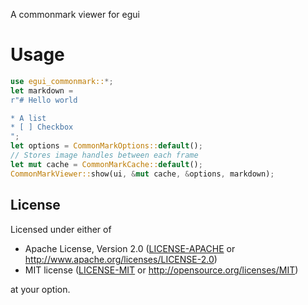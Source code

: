 A commonmark viewer for egui

# Usage
```rust
use egui_commonmark::*;
let markdown =
r"# Hello world

* A list
* [ ] Checkbox
";
let options = CommonMarkOptions::default();
// Stores image handles between each frame
let mut cache = CommonMarkCache::default();
CommonMarkViewer::show(ui, &mut cache, &options, markdown);
```

## License

Licensed under either of

 * Apache License, Version 2.0 ([LICENSE-APACHE](LICENSE-APACHE) or http://www.apache.org/licenses/LICENSE-2.0)
 * MIT license ([LICENSE-MIT](LICENSE-MIT) or http://opensource.org/licenses/MIT)

at your option.

